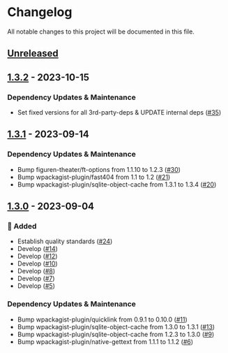 # Changelog

All notable changes to this project will be documented in this file.

## [Unreleased](https://github.com/figuren-theater/ft-performance/compare/1.3.2...HEAD)

## [1.3.2](https://github.com/figuren-theater/ft-performance/compare/1.3.1...1.3.2) - 2023-10-15

### Dependency Updates & Maintenance

- Set fixed versions for all 3rd-party-deps & UPDATE internal deps ([#35](https://github.com/figuren-theater/ft-performance/pull/35))

## [1.3.1](https://github.com/figuren-theater/ft-performance/compare/1.3.0...1.3.1) - 2023-09-14

### Dependency Updates & Maintenance

- Bump figuren-theater/ft-options from 1.1.10 to 1.2.3 ([#30](https://github.com/figuren-theater/ft-performance/pull/30))
- Bump wpackagist-plugin/fast404 from 1.1 to 1.2 ([#21](https://github.com/figuren-theater/ft-performance/pull/21))
- Bump wpackagist-plugin/sqlite-object-cache from 1.3.1 to 1.3.4 ([#20](https://github.com/figuren-theater/ft-performance/pull/20))

## [1.3.0](https://github.com/figuren-theater/ft-performance/compare/1.2.6...1.3.0) - 2023-09-04

### 🚀 Added

- Establish quality standards ([#24](https://github.com/figuren-theater/ft-performance/pull/24))
- Develop ([#14](https://github.com/figuren-theater/ft-performance/pull/14))
- Develop ([#12](https://github.com/figuren-theater/ft-performance/pull/12))
- Develop ([#10](https://github.com/figuren-theater/ft-performance/pull/10))
- Develop ([#8](https://github.com/figuren-theater/ft-performance/pull/8))
- Develop ([#7](https://github.com/figuren-theater/ft-performance/pull/7))
- Develop ([#5](https://github.com/figuren-theater/ft-performance/pull/5))

### Dependency Updates & Maintenance

- Bump wpackagist-plugin/quicklink from 0.9.1 to 0.10.0 ([#11](https://github.com/figuren-theater/ft-performance/pull/11))
- Bump wpackagist-plugin/sqlite-object-cache from 1.3.0 to 1.3.1 ([#13](https://github.com/figuren-theater/ft-performance/pull/13))
- Bump wpackagist-plugin/sqlite-object-cache from 1.2.3 to 1.3.0 ([#9](https://github.com/figuren-theater/ft-performance/pull/9))
- Bump wpackagist-plugin/native-gettext from 1.1.1 to 1.1.2 ([#6](https://github.com/figuren-theater/ft-performance/pull/6))

